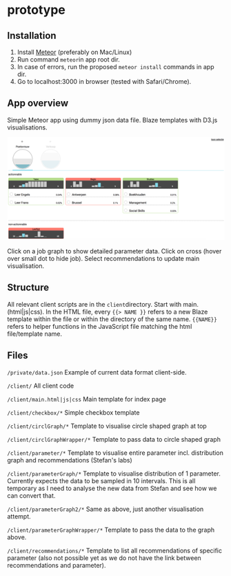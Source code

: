 # prototype
## Installation
1. Install [Meteor](https://www.meteor.com) (preferably on Mac/Linux)
2. Run command `meteor`in app root dir.
3. In case of errors, run the proposed `meteor install` commands in app dir.
4. Go to localhost:3000 in browser (tested with Safari/Chrome).

## App overview
Simple Meteor app using dummy json data file. Blaze templates with D3.js visualisations.

![ScreenShot](https://raw.githubusercontent.com/svencharleer/vdab_prototype1/master/screenshots/v1.png)

Click on a job graph to show detailed parameter data. Click on cross (hover over small dot to hide job). Select recommendations to update main visualisation.

## Structure
All relevant client scripts are in the `client`directory. Start with main.(html|js|css). In the HTML file, every `{{> NAME }}` refers to a new Blaze template within the file or within the directory of the same name. `{{NAME}}` refers to helper functions in the JavaScript file matching the html file/template name.

## Files
`/private/data.json`
Example of current data format client-side.

`/client/`
All client code

`/client/main.html|js|css`
Main template for index page

`/client/checkbox/*`
Simple checkbox template

`/client/circlGraph/*`
Template to visualise circle shaped graph at top

`/client/circlGraphWrapper/*`
Template to pass data to circle shaped graph

`/client/parameter/*`
Template to visualise entire parameter incl. distribution graph and recommendations (Stefan's labs)

`/client/parameterGraph/*`
Template to visualise distribution of 1 parameter. Currently expects the data to be sampled in 10 intervals. This is all temporary as I need to analyse the new data from Stefan and see how we can convert that.

`/client/parameterGraph2/*`
Same as above, just another visualisation attempt.

`/client/parameterGraphWrapper/*`
Template to pass the data to the graph above.

`/client/recommendations/*`
Template to list all recommendations of specific parameter (also not possible yet as we do not have the link between recommendations and parameter).
